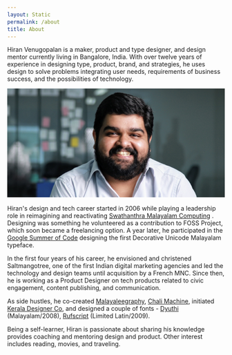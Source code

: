 ```yaml
---
layout: Static
permalink: /about
title: About
---
```

Hiran Venugopalan is a maker, product and type designer, and design mentor currently living in Bangalore, India. With over twelve years of experience in designing type, product, brand, and strategies, he uses design to solve problems integrating user needs, requirements of business success, and the possibilities of technology.

![Hiran Venugopalan](/assets/img/hiran-2020-asif.png)

Hiran's design and tech career started in 2006 while playing a leadership role in reimagining and reactivating [Swathanthra Malayalam Computing](https://smc.org.in/ "Swathanthra Malayalam Computing") . Designing was something he volunteered as a contribution to FOSS Project, which soon became a freelancing option. A year later, he participated in the [Google Summer of Code](https://developers.google.com/open-source/gsoc/2007) designing the first Decorative Unicode Malayalam typeface.

In the first four years of his career, he envisioned and christened Saltmangotree, one of the first Indian digital marketing agencies and led the technology and design teams until acquisition by a French MNC. Since then, he is working as a Product Designer on tech products related to civic engagement, content publishing, and communication.

As side hustles, he co-created [Malayaleegraphy](https://www.facebook.com/malayaleegraphy/ "Malayaleegraphy"), [Chali Machine](http://www.chalimachine.com/create/ "Chali Machine"), initiated [Kerala Designer Co](https://kdco.info/ "Kerala Designer Co"), and designed a couple of fonts - [Dyuthi](https://www.behance.net/gallery/88259217/Dyuthi-Ornamental-Malayalam-Unicode-Typeface "Dyuthi") (Malayalam/2008), [Rufscript](https://www.behance.net/gallery/88284601/Rufscript-English-Handwriting-Unicode-Font "Rufscript") (Limited Latin/2009).

Being a self-learner, Hiran is passionate about sharing his knowledge provides coaching and mentoring design and product. Other interest includes reading, movies, and traveling.
